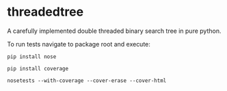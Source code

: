 # threadedtree
A carefully implemented double threaded binary search tree in pure python.

To run tests navigate to package root and execute:

`pip install nose`

`pip install coverage`

`nosetests --with-coverage --cover-erase --cover-html`
